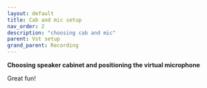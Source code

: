 ```yaml
---
layout: default
title: Cab and mic setup
nav_order: 2
description: "choosing cab and mic"
parent: Vst setup
grand_parent: Recording
---
```


**Choosing speaker cabinet and positioning the virtual microphone**

Great fun!